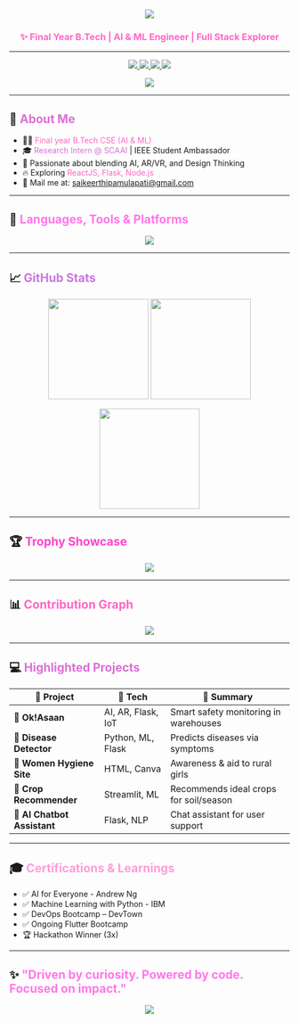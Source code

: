 <!-- Gradient Animated Title -->
<h1 align="center">
  <img src="https://readme-typing-svg.herokuapp.com?font=Fira+Code&weight=600&size=27&pause=700&color=F479E2&center=true&vCenter=true&width=800&lines=🌸+Hi%2C+I'm+Kusuma+Sai+Keerthi!;AI+%26+ML+Developer+%7C+Tech+Enthusiast;Design+Thinker+%7C+Code+Craftsman+%F0%9F%92%BB" />
</h1>

<h3 align="center">
  <span style="color:#FF66C4;">✨ Final Year B.Tech | AI & ML Engineer | Full Stack Explorer</span>
</h3>

---

<!-- Social Buttons -->
<p align="center">
  <a href="https://www.linkedin.com/in/kusuma-sai-keerthi-897408275/" target="_blank">
    <img src="https://img.shields.io/badge/LinkedIn-%23C778DD?style=for-the-badge&logo=linkedin&logoColor=white" />
  </a>
  <a href="https://leetcode.com/u/whistlepamulapati/" target="_blank">
    <img src="https://img.shields.io/badge/LeetCode-%23FFA116.svg?style=for-the-badge&logo=leetcode&logoColor=black" />
  </a>
  <a href="https://www.codechef.com/users/keerthi4236" target="_blank">
    <img src="https://img.shields.io/badge/CodeChef-%235B4638.svg?style=for-the-badge&logo=codechef&logoColor=white" />
  </a>
  <a href="mailto:saikeerthipamulapati@gmail.com" target="_blank">
    <img src="https://img.shields.io/badge/Email-%23D14836?style=for-the-badge&logo=gmail&logoColor=white" />
  </a>
</p>

<p align="center">
  <img src="https://komarev.com/ghpvc/?username=saikeerthi2929&label=Profile+Views&color=FF66C4&style=flat-square" />
</p>

---

## 💜 <span style="color:#DA70D6;">About Me</span>

- 👩‍🎓 <span style="color:#FF66C4;">Final year B.Tech CSE (AI & ML)</span>   
- 🎓 <span style="color:#DA70D6;">Research Intern @ SCAAI</span> | IEEE Student Ambassador  
- 🌟 Passionate about blending AI, AR/VR, and Design Thinking  
- 🔥 Exploring <span style="color:#FF66C4;">ReactJS, Flask, Node.js</span>  
- 📧 Mail me at: <span style="color:#FF44CC;">saikeerthipamulapati@gmail.com</span>

---

## 🧠 <span style="color:#FF77E9;">Languages, Tools & Platforms</span>

<p align="center">
  <img src="https://skillicons.dev/icons?i=python,java,javascript,html,css,react,flask,nodejs,jupyter,git,mongodb,figma,vscode,linux&theme=dark" />
</p>

---

## 📈 <span style="color:#C778DD;">GitHub Stats</span>

<p align="center">
  <img src="https://github-readme-stats.vercel.app/api?username=saikeerthi2929&show_icons=true&theme=radical&count_private=true&border_radius=12" height="180"/>
  <img src="https://github-readme-stats.vercel.app/api/top-langs/?username=saikeerthi2929&layout=compact&theme=radical&border_radius=12" height="180"/>
</p>

<p align="center">
  <img src="https://github-readme-streak-stats.herokuapp.com/?user=saikeerthi2929&theme=radical&border_radius=12" height="180"/>
</p>

---

## 🏆 <span style="color:#FF44CC;">Trophy Showcase</span>

<p align="center">
  <img src="https://github-profile-trophy.vercel.app/?username=saikeerthi2929&theme=algolia&row=1&no-frame=true&no-bg=true" />
</p>

---

## 📊 <span style="color:#FF66C4;">Contribution Graph</span>

<p align="center">
  <img src="https://github-readme-activity-graph.vercel.app/graph?username=saikeerthi2929&theme=react-dark&area=true&hide_border=true" />
</p>

---

## 💻 <span style="color:#DA70D6;">Highlighted Projects</span>

| 🌟 Project | 🚀 Tech | 📄 Summary |
|-----------|---------|------------|
| 🦺 **Ok!Asaan** | AI, AR, Flask, IoT | Smart safety monitoring in warehouses |
| 💊 **Disease Detector** | Python, ML, Flask | Predicts diseases via symptoms |
| 🧼 **Women Hygiene Site** | HTML, Canva | Awareness & aid to rural girls |
| 🌱 **Crop Recommender** | Streamlit, ML | Recommends ideal crops for soil/season |
| 🧠 **AI Chatbot Assistant** | Flask, NLP | Chat assistant for user support |

---

## 🎓 <span style="color:#FF9DD9;">Certifications & Learnings</span>

- ✅ AI for Everyone - Andrew Ng  
- ✅ Machine Learning with Python - IBM  
- ✅ DevOps Bootcamp – DevTown  
- ✅ Ongoing Flutter Bootcamp  
- 🏆 Hackathon Winner (3x)

---

## ✨ <span style="color:#FF77E9;">"Driven by curiosity. Powered by code. Focused on impact."</span>

<p align="center">
  <img src="https://capsule-render.vercel.app/api?type=waving&color=gradient&height=120&section=footer&text=Thanks+for+visiting!+💖&fontColor=ffffff&fontSize=24&animation=twinkling" />
</p>



